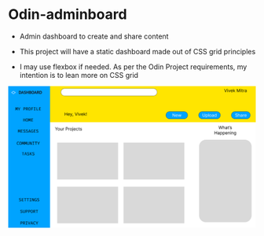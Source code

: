 # Odin-adminboard
 - Admin dashboard to create and share content 

 - This project will have a static dashboard made out of CSS grid principles

 - I may use flexbox if needed. As per the Odin Project requirements, my intention is to lean more on CSS grid

 
![Figma Sketch](./assets/Odin%20Adminboard.png)